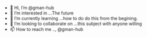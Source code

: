 - 👋 Hi, I’m @gman-hub
- 👀 I’m interested in ...The future
- 🌱 I’m currently learning ...how to do do this from the begining.
- 💞️ I’m looking to collaborate on ...this subject with anyone willing
- 📫 How to reach me ..,  @gman-hub

<!---
gman-hub/gman-hub is a ✨ special ✨ repository because its `README.md` (this file) appears on your GitHub profile.
You can click the Preview link to take a look at your changes.
--->
